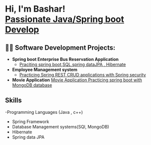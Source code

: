 <h1>Hi, I'm Bashar! <br/><a href="https://github.com/joshmadakor1">Passionate Java/Spring boot Develop</a> <a href="https://www.linkedin.com/in/joshmadakor/"></a> <a href="https://www.youtube.com/c/joshmadakor"></a></h1>

<h2>👨‍💻 Software Development Projects:</h2>

- <b>Spring boot Enterprise Bus Reservation Application</b>
  - [Praciting spring boot,SQL,spring dataJPA , Hibernate](https://github.com/BasharAhmed23/Reservation-Application/tree/master)
- <b>Employee Management system</b>
  - [Practicing Spring REST CRUD applications with Spring security](https://github.com/BasharAhmed23/Employee-management-system/tree/master) <b><i></b></i>
- <b>Movie Application</b>
[Movie Application Practicing spring boot with MongoDB database](https://github.com/BasharAhmed23/Movie-Application/tree/master)
 
<h2>Skills</h2>

-Programming Languages (Java , c++)
- Spring Framework
- Database Management systems(SQl, MongoDB)
- Hibernate
- Spring data JPA
  
